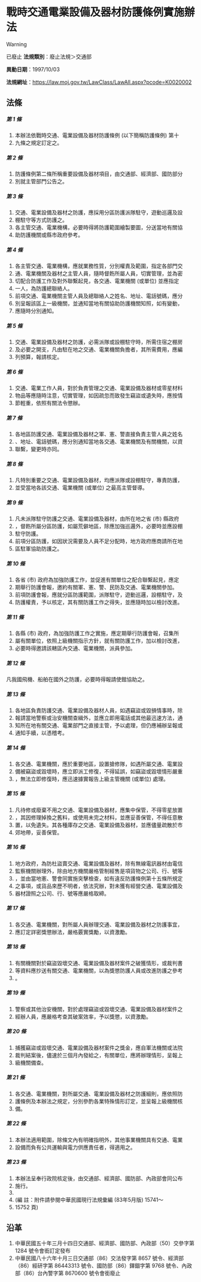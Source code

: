 # 戰時交通電業設備及器材防護條例實施辦法


> [!WARNING]
> 已廢止
**法規類別**：廢止法規＞交通部

**異動日期**：1997/10/03  

**法規網址**：https://law.moj.gov.tw/LawClass/LawAll.aspx?pcode=K0020002



## 法條
##### 第 1 條
1. 本辦法依戰時交通、電業設備及器材防護條例 (以下簡稱防護條例) 第十
1. 九條之規定訂定之。

##### 第 2 條
1. 防護條例第二條所稱重要設備及器材項目，由交通部、經濟部、國防部分
1. 別就主管部門公告之。

##### 第 3 條
1. 交通、電業設備及器材之防護，應採用分區防護派隊駐守，遊動巡邏及設
1. 棚駐守等方式防護之。
1. 各主管交通、電業機構，必要時得將防護範圍繪製要圖，分送當地有關協
1. 助防護機關或縣市政府參考。

##### 第 4 條
1. 各主管交通、電業機構，應就業務性質，分別權責及範圍，指定各部門交
1. 通、電業機關及器材之主管人員，隨時督飭所屬人員，切實管理，並為密
1. 切配合防護工作及對外聯繫起見，各交通、電業機關 (或單位) 並應指定
1. 一人，為防護總聯絡人。
1. 前項交通、電業機關主管人員及總聯絡人之姓名、地址、電話號碼，應分
1. 別呈報該區上一級機關，並通知當地有關協助防護機關知照，如有變動，
1. 應隨時分別通知。

##### 第 5 條
1. 交通、電業設備及器材之防護，必需派隊或設棚駐守時，所需住宿之棚房
1. 及必要之開支，凡由駐在地之交通、電業機關負擔者，其所需費用，應編
1. 列預算，報請核定。

##### 第 6 條
1. 交通、電業工作人員，對於負責管理之交通、電業設備及器材或零星材料
1. 物品等應隨時注意，切實管理，如因疏忽而致發生竊盜或遺失時，應按情
1. 節輕重，依照有關法令懲辦。

##### 第 7 條
1. 各地區防護交通、電業設備及器材之軍、憲、警直接負責主管人員之姓名
1. 、地址、電話號碼，應分別通知當地各交通、電業機關及有關機關，以資
1. 聯繫，變更時亦同。

##### 第 8 條
1. 凡特別重要之交通、電業設備及器材，均應派隊或設棚駐守，專責防護，
1. 並受當地各該交通、電業機關 (或單位) 之最高主管督導。

##### 第 9 條
1. 凡未派隊駐守防護之交通、電業設備及器材，由所在地之省 (市) 縣政府
1. ，督飭所屬分區防護，如屬荒僻地區，除應加強巡邏外，必要時並應設棚
1. 駐守防護。
1. 前項分區防護，如因狀況需要及人員不足分配時，地方政府應商請所在地
1. 區駐軍協助防護之。

##### 第 10 條
1. 各省 (市) 政府為加強防護工作，並促進有關單位之配合聯繫起見，應定
1. 期舉行防護會報，邀約有關軍、憲、警、民防及交通、電業機關參加。
1. 前項防護會報，應就分區防護範圍，派隊駐守，遊動巡邏，設棚駐守，及
1. 防護權責，予以核定，其有關防護工作之得失，並應隨時加以檢討改進。

##### 第 11 條
1. 各縣 (市) 政府，為加強防護工作之實施，應定期舉行防護會報，召集所
1. 屬有關單位，依照上級機關指示方針，就有關防護工作，加以檢討改進，
1. 必要時得邀請該轄區內交通、電業機關，派員參加。

##### 第 12 條
凡我國飛機、船舶在國外之防護，必要時得報請使館協助之。

##### 第 13 條
1. 各地區負責防護交通、電業設備及器材人員，如遇竊盜或毀損情事時，除
1. 報請當地警察或治安機關查緝外，並應立即用電話或其他最迅速方法，通
1. 知所在地有關交通、電業部門之直接主管，予以處理，但仍應補辦呈報或
1. 通知手續，以憑稽考。

##### 第 14 條
1. 各交通、電業機關，應於重要地區，設置搶修隊，如遇所屬交通、電業設
1. 備被竊盜或毀壞時，應立即派工修復，不得延誤，如竊盜或毀壞情形嚴重
1. ，無法立即修復時，應迅速據實報告上級主管機關 (或單位) 處理。

##### 第 15 條
1. 凡待修或廢棄不用之交通、電業設備及器材，應集中保管，不得零星放置
1. ，其因修理掉換之舊料，或使用未完之材料，並應妥善保管，不得任意散
1. 置，以免遺失。其各種庫存之交通、電業設備及器材，並應儘量疏散於市
1. 郊地帶，妥善保管。

##### 第 16 條
1. 地方政府，為防杜盜賣交通、電業設備及器材，除有無線電訊器材由電信
1. 監察機關辦理外，除由地方機關嚴格管制經售是項貨物之公司、行、號等
1. ，並由當地憲、警會同實施突擊檢查，如有違反防護條例第十五條所規定
1. 之事項，或貨品來歷不明者，依法究辦，對未獲有經營交通、電業設備及
1. 器材證照之公司、行、號等應嚴格取締。

##### 第 17 條
1. 各交通、電業機關，對所屬人員辦理交通、電業設備及器材之防護事宜，
1. 應訂定詳密獎懲辦法，嚴格覈實獎勵，以資激勵。

##### 第 18 條
1. 有關機關對於竊盜毀壞交通、電業設備及器材案件之破獲情形，或裁判書
1. 等資料應抄送有關交通、電業機關，以為獎懲防護人員或改進防護之參考
1. 。

##### 第 19 條
1. 警察或其他治安機關，對於處理竊盜或毀壞交通、電業設備及器材案件之
1. 經辦人員，應嚴格考查其破案效率，予以獎懲，以資激勵。

##### 第 20 條
1. 捕獲竊盜或毀壞交通、電業設備及器材案件之獎金，應自軍法機關或法院
1. 裁判結案後，儘速於三個月內發給之，有關單位，應將辦理情形，呈報上
1. 級機關備查。

##### 第 21 條
1. 各交通、電業機關，對所屬交通、電業設備及器材之防護細則，應依照防
1. 護條例及本辦法之規定，分別參酌各業特殊情形訂定，並呈報上級機關核
1. 備。

##### 第 22 條
1. 本辦法適用範圍，除條文內有明確指明外，其他事業機關具有交通、電業
1. 設備而負有公共運輸與電力供應責任者，得適用之。

##### 第 23 條
1. 本辦法呈奉行政院核定後，由交通部、經濟部、國防部、內政部會同公布
1. 施行。
1. 
1.  (編      註：附件請參閱中華民國現行法規彙編 (83年5月版) 15741～
1.   15752 頁)

## 沿革
1. 中華民國五十年三月十四日交通部、經濟部、國防部、內政部（50）交參字第 1284 號令會銜訂定發布
1. 中華民國八十六年十月三日交通部（86）交法發字第 8657 號令、經濟部（86）經研字第 86443313 號令、國防部（86）鐸錮字第 9768 號令、內政部（86）台內警字第 8670600  號令會銜廢止
